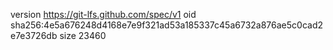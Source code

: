 version https://git-lfs.github.com/spec/v1
oid sha256:4e5a676248d4168e7e9f321ad53a185337c45a6732a876ae5c0cad2e7e3726db
size 23460
